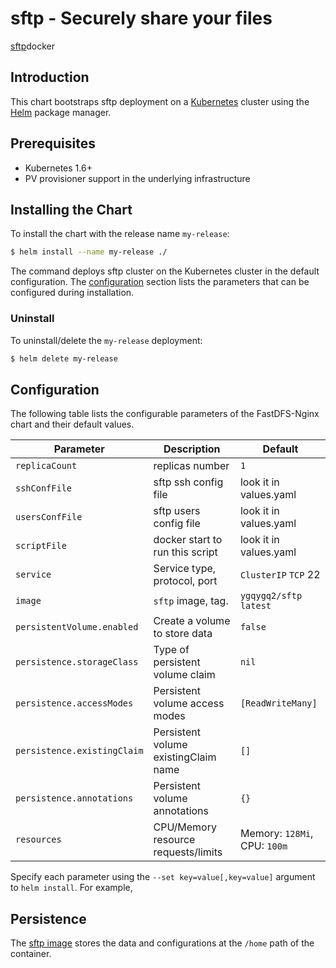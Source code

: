 # sftp - Securely share your files

[sftp](https://github.com/atmoz/sftp)docker

## Introduction

This chart bootstraps sftp deployment on a [Kubernetes](http://kubernetes.io) cluster using the [Helm](https://helm.sh) package manager.

## Prerequisites

- Kubernetes 1.6+
- PV provisioner support in the underlying infrastructure

## Installing the Chart

To install the chart with the release name `my-release`:

```bash
$ helm install --name my-release ./
```

The command deploys sftp cluster on the Kubernetes cluster in the default configuration. The [configuration](#configuration) section lists the parameters that can be configured during installation.

### Uninstall

To uninstall/delete the `my-release` deployment:

```bash
$ helm delete my-release
```

## Configuration

The following table lists the configurable parameters of the FastDFS-Nginx chart and their default values.

| Parameter                  | Description                         | Default                                |
| -----------------------    | ----------------------------------- | -------------------------------------- |
| `replicaCount`             | replicas number                     | `1`                                    |
| `sshConfFile`              | sftp ssh config file                | look it in values.yaml                 |
| `usersConfFile`            | sftp users config file              | look it in values.yaml                 |
| `scriptFile`               | docker start to run this script     | look it in values.yaml                 |
| `service`                  | Service type, protocol, port        | `ClusterIP` `TCP` 22                   |
| `image`                    | `sftp` image, tag.          | `ygqygq2/sftp` `latest`    |
| `persistentVolume.enabled` | Create a volume to store data       | `false`                                |
| `persistence.storageClass` | Type of persistent volume claim     | `nil`                                  |
| `persistence.accessModes`  | Persistent volume access modes      | `[ReadWriteMany]`                      |
| `persistence.existingClaim`| Persistent volume existingClaim name| `[]`                                   |
| `persistence.annotations`  | Persistent volume annotations       | `{}`                                   |
| `resources`                | CPU/Memory resource requests/limits | Memory: `128Mi`, CPU: `100m`           |

Specify each parameter using the `--set key=value[,key=value]` argument to `helm install`. For example,

## Persistence

The [sftp image](https://github.com/ygqygq2/sftp) stores the data and configurations at the `/home` path of the container.

